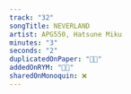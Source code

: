 ```yaml
---
track: "32"
songTitle: NEVERLAND
artist: APG550, Hatsune Miku
minutes: "3"
seconds: "2"
duplicatedOnPaper: "👍🏻"
addedOnRYM: "👍🏻"
sharedOnMonoquin: ❌
---
```

